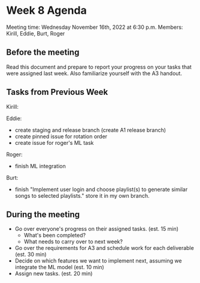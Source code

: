 # Week 8 Agenda

Meeting time: Wednesday November 16th, 2022 at 6:30 p.m. Members: Kirill, Eddie, Burt, Roger

## Before the meeting
Read this document and prepare to report your progress on your tasks that were assigned last week. Also familiarize yourself with the A3 handout.

## Tasks from Previous Week

Kirill:

Eddie:
- create staging and release branch (create A1 release branch)
- create pinned issue for rotation order
- create issue for roger's ML task

Roger:
- finish ML integration

Burt:
- finish "Implement user login and choose playlist(s) to generate similar songs to selected playlists." store it in my own branch.

## During the meeting
- Go over everyone's progress on their assigned tasks. (est. 15 min)
  - What's been completed?
  - What needs to carry over to next week?
- Go over the requirements for A3 and schedule work for each deliverable (est. 30 min)
- Decide on which features we want to implement next, assuming we integrate the ML model (est. 10 min)
- Assign new tasks. (est. 20 min)
